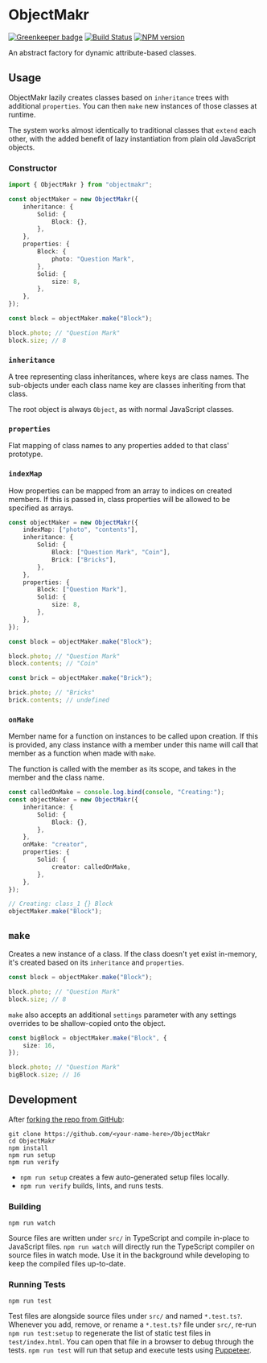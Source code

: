 <!-- {{Top}} -->
# ObjectMakr
[![Greenkeeper badge](https://badges.greenkeeper.io/FullScreenShenanigans/ObjectMakr.svg)](https://greenkeeper.io/)
[![Build Status](https://travis-ci.org/FullScreenShenanigans/ObjectMakr.svg?branch=master)](https://travis-ci.org/FullScreenShenanigans/ObjectMakr)
[![NPM version](https://badge.fury.io/js/objectmakr.svg)](http://badge.fury.io/js/objectmakr)

An abstract factory for dynamic attribute-based classes.
<!-- {{/Top}} -->

## Usage

ObjectMakr lazily creates classes based on `inheritance` trees with additional `properties`.
You can then `make` new instances of those classes at runtime.

The system works almost identically to traditional classes that `extend` each other, with the added benefit of lazy instantiation from plain old JavaScript objects.

### Constructor

```typescript
import { ObjectMakr } from "objectmakr";

const objectMaker = new ObjectMakr({
    inheritance: {
        Solid: {
            Block: {},
        },
    },
    properties: {
        Block: {
            photo: "Question Mark",
        },
        Solid: {
            size: 8,
        },
    },
});

const block = objectMaker.make("Block");

block.photo; // "Question Mark"
block.size; // 8
```

### `inheritance`

A tree representing class inheritances, where keys are class names.
The sub-objects under each class name key are classes inheriting from that class.

The root object is always `Object`, as with normal JavaScript classes.

### `properties`

Flat mapping of class names to any properties added to that class' prototype.

### `indexMap`

How properties can be mapped from an array to indices on created members.
If this is passed in, class properties will be allowed to be specified as arrays.

```typescript
const objectMaker = new ObjectMakr({
    indexMap: ["photo", "contents"],
    inheritance: {
        Solid: {
            Block: ["Question Mark", "Coin"],
            Brick: ["Bricks"],
        },
    },
    properties: {
        Block: ["Question Mark"],
        Solid: {
            size: 8,
        },
    },
});

const block = objectMaker.make("Block");

block.photo; // "Question Mark"
block.contents; // "Coin"

const brick = objectMaker.make("Brick");

brick.photo; // "Bricks"
brick.contents; // undefined
```

### `onMake`

Member name for a function on instances to be called upon creation.
If this is provided, any class instance with a member under this name will call that member as a function when made with `make`.

The function is called with the member as its scope, and takes in the member and the class name.

```typescript
const calledOnMake = console.log.bind(console, "Creating:");
const objectMaker = new ObjectMakr({
    inheritance: {
        Solid: {
            Block: {},
        },
    },
    onMake: "creator",
    properties: {
        Solid: {
            creator: calledOnMake,
        },
    },
});

// Creating: class_1 {} Block
objectMaker.make("Block");
```

## `make`

Creates a new instance of a class.
If the class doesn't yet exist in-memory, it's created based on its `inheritance` and `properties`.

```typescript
const block = objectMaker.make("Block");

block.photo; // "Question Mark"
block.size; // 8
```

`make` also accepts an additional `settings` parameter with any settings overrides to be shallow-copied onto the object.

```typescript
const bigBlock = objectMaker.make("Block", {
    size: 16,
});

block.photo; // "Question Mark"
bigBlock.size; // 16
```

<!-- {{Development}} -->
## Development

After [forking the repo from GitHub](https://help.github.com/articles/fork-a-repo/):

```
git clone https://github.com/<your-name-here>/ObjectMakr
cd ObjectMakr
npm install
npm run setup
npm run verify
```

* `npm run setup` creates a few auto-generated setup files locally.
* `npm run verify` builds, lints, and runs tests.

### Building

```shell
npm run watch
```

Source files are written under `src/` in TypeScript and compile in-place to JavaScript files.
`npm run watch` will directly run the TypeScript compiler on source files in watch mode.
Use it in the background while developing to keep the compiled files up-to-date.

### Running Tests

```shell
npm run test
```

Test files are alongside source files under `src/` and named `*.test.ts?`.
Whenever you add, remove, or rename a `*.test.ts?` file under `src/`, re-run `npm run test:setup` to regenerate the list of static test files in `test/index.html`.
You can open that file in a browser to debug through the tests.
`npm run test` will run that setup and execute tests using [Puppeteer](https://github.com/GoogleChrome/puppeteer).
<!-- {{/Development}} -->
